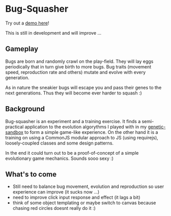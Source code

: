 Bug-Squasher
=====

Try out a [demo here](http://vasilbachev.com/demo/bug-squasher/)!

This is still in development and will improve …

Gameplay
-----

Bugs are born and randomly crawl on the play-field. They will lay eggs periodically that in turn give birth to more bugs. Bug traits (movement speed, reproduction rate and others) mutate and evolve with every generation.

As in nature the sneakier bugs will escape you and pass their genes to the next generations. Thus they will become ever harder to squash :)

Background
-----

Bug-squasher is an experiment and a training exercise. It finds a semi-practical application to the evolution algorythms I played with in my [genetic-sandbox](https://github.com/vbachev/genetic-sandbox) to form a simple game-like experience. On the other hand it is a training on using a CommonJS modular approach to JS (using requirejs), loosely-coupled classes and some design patterns. 

In the end it could turn out to be a proof-of-concept of a simple evolutionary game mechanics. Sounds sooo sexy :)

What's to come
-----

* Still need to balance bug movement, evolution and reproduction so user experience can improve (it sucks now ...)
* need to improve click input response and effect (it lags a bit)
* think of some object templating or maybe switch to canvas because chasing red circles doesnt really do it :)
